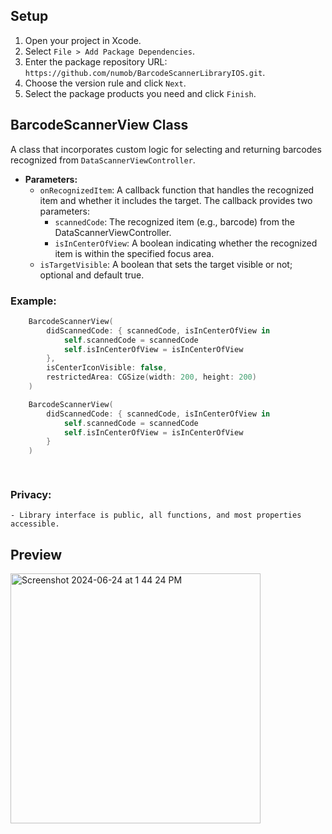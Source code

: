 ## Setup

1. Open your project in Xcode.
2. Select `File > Add Package Dependencies`.
3. Enter the package repository URL: `https://github.com/numob/BarcodeScannerLibraryIOS.git`.
4. Choose the version rule and click `Next`.
5. Select the package products you need and click `Finish`.

## BarcodeScannerView Class

A class that incorporates custom logic for selecting and returning barcodes recognized from `DataScannerViewController`.

- **Parameters:**
  - `onRecognizedItem`: A callback function that handles the recognized item and whether it includes the target. The callback provides two parameters:
    - `scannedCode`: The recognized item (e.g., barcode) from the DataScannerViewController.
    - `isInCenterOfView`: A boolean indicating whether the recognized item is within the specified focus area.
  - `isTargetVisible`: A boolean that sets the target visible or not; optional and default true.
  
### Example:
```swift
    BarcodeScannerView(
        didScannedCode: { scannedCode, isInCenterOfView in
            self.scannedCode = scannedCode
            self.isInCenterOfView = isInCenterOfView
        },
        isCenterIconVisible: false,
        restrictedArea: CGSize(width: 200, height: 200)
    )

    BarcodeScannerView(
        didScannedCode: { scannedCode, isInCenterOfView in
            self.scannedCode = scannedCode
            self.isInCenterOfView = isInCenterOfView
        }
    )

  
```

### Privacy:  
    - Library interface is public, all functions, and most properties accessible. 

## Preview
<img src="https://github.com/numob/BarcodeScannerLibraryIOS/assets/164918815/6d877515-9bbf-4189-a901-6f2b0821fcd5" alt="Screenshot 2024-06-24 at 1 44 24 PM" width="400"/>


